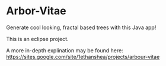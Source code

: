 # Arbor-Vitae
Generate cool looking, fractal based trees with this Java app!

This is an eclipse project.

A more in-depth explination may be found here:
https://sites.google.com/site/1ethanshea/projects/arbour-vitae
